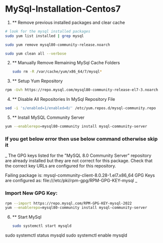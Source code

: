 # MySql-Installation-Centos7
1. ** Remove previous installed packages and clear cache
```sh
# look for the mysql installed packages
sudo yum list installed | grep mysql

sudo yum remove mysql80-community-release.noarch

sudo yum clean all --verbose
```
2. ** Manually Remove Remaining MySql Cache Folders
   ```sh
   sudo rm -R /var/cache/yum/x86_64/7/mysql*
   ```
3. ** Setup Yum Repository
```sh
rpm -Uvh https://repo.mysql.com/mysql80-community-release-el7-3.noarch.rpm
```
4. ** Disable All Repositories In MySql Repository File
 ```sh
sed -i 's/enabled=1/enabled=0/' /etc/yum.repos.d/mysql-community.repo
```
5. ** Install MySQL Community Server
```sh
yum --enablerepo=mysql80-community install mysql-community-server 
```
### If you get below error then use below command otherwise skip it
_ The GPG keys listed for the "MySQL 8.0 Community Server" repository are already installed but they are not correct for this package.
Check that the correct key URLs are configured for this repository.


 Failing package is: mysql-community-client-8.0.28-1.el7.x86_64
 GPG Keys are configured as: file:///etc/pki/rpm-gpg/RPM-GPG-KEY-mysql _
 ### Import New GPG Key:
 ```sh
rpm --import https://repo.mysql.com/RPM-GPG-KEY-mysql-2022
yum --enablerepo=mysql80-community install mysql-community-server
```
6. ** Start MySql
   ```sh
   sudo systemctl start mysqld
  sudo systemctl status mysqld
  sudo systemctl enable mysqld
  
   ```

   
